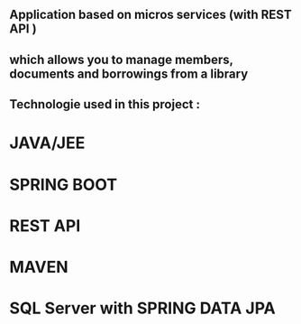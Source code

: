 ## Application  based on micros services (with REST API ) 

## which allows you to manage members, documents and borrowings from a library

## Technologie used in this project :

# JAVA/JEE
# SPRING BOOT 
# REST API 
# MAVEN
# SQL Server with SPRING DATA JPA
